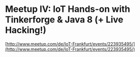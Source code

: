 # Meetup IV: IoT Hands-on with Tinkerforge & Java 8 (+ Live Hacking!)

[http://www.meetup.com/de/IoT-Frankfurt/events/223935495/](http://www.meetup.com/de/IoT-Frankfurt/events/223935495/)

